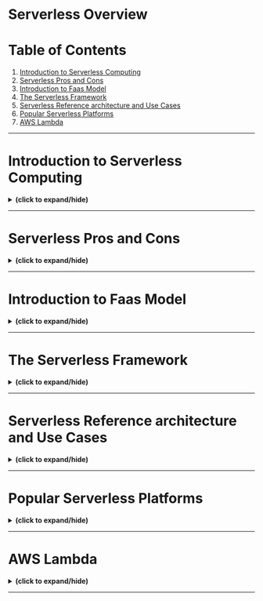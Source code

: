 # Serverless Overview

# Table of Contents
1. [Introduction to Serverless Computing](#serverless_overview)
2. [Serverless Pros and Cons](#serverless_pros_cons)
3. [Introduction to Faas Model](#faas_model)
4. [The Serverless Framework](#serverless_framework)
5. [Serverless Reference architecture and Use Cases](#serverless_architecture)
6. [Popular Serverless Platforms](#serverless_platform)
7. [AWS Lambda](#aws_lambda)

---

<a id="serverless_overview"></a>
# Introduction to Serverless Computing
<details close>
<summary><b>(click to expand/hide)</b></summary>
<!-- MarkdownTOC -->

# Introduction to Serverless Computing

## Overview
The video provides an introduction to **Serverless Computing**, explaining its concepts, evolution, characteristics, and benefits.

## Definition of Serverless Computing
- Defined by the **Cloud Native Computing Foundation (CNCF)** as building and running applications without server management.
- Applications are bundled as functions, executed, scaled, and billed based on demand.
- Combines **Function-as-a-Service (FaaS)** and **Backend-as-a-Service (BaaS)** services.

## Evolution of IT Computing
- Evolutionary trend from traditional computing to serverless computing:
  - **Traditional Computing**: Physical machines, long deployment times, years of lifespan.
  - **Virtualization**: Use of VMs and containers, faster provisioning, days or weeks of lifespan.
  - **Serverless Computing**: Milliseconds to deploy, lifespan of seconds.

## Characteristics of Serverless Computing
- **Hostless**: No server management required.
- **Elastic**: Immediate autoscaling.
- **Automated Load Balancing**: Distributes incoming traffic efficiently.
- **Stateless**: Faster performance and higher scalability.
- **Event-Driven**: Functions triggered by events.
- **High Availability**: Ensured without extra effort.
- **Usage-Based Billing**: Charged only for actual usage, not idle time.

## How Serverless Functions Work
- Developers write functions in languages supported by the cloud provider (e.g., Python, Java, Node.js, C#, Go).
- Functions are uploaded to the cloud and triggered by defined events.
- Cloud providers manage infrastructure, security, scalability, etc.

## Benefits of Serverless Computing
- Developers focus on application code and business logic.
- Facilitates creation of high-quality and optimized applications.
- Functions can be built using popular programming languages.
- Enables better testing and improved user experience.

## Cloud Providers' Responsibilities
- Manage infrastructure tasks including compute, memory, networking, and server management.
- Ensure autoscaling, high availability, security, performance, and monitoring.

## Comparison of Cloud Service Models
- **Traditional**: Entire stack managed by you.
- **IaaS (Infrastructure as a Service)**: You manage from OS upwards.
- **PaaS (Platform as a Service)**: You manage Application and Data layers.
- **Serverless**: You manage only the Application layer.
- **SaaS (Software as a Service)**: Entire stack managed by the cloud provider.

## Conclusion
- **Serverless Computing** allows building applications without worrying about server management.
- Enables developers to focus on coding and applications.
- Users are billed only for usage, not for idle time.

<!-- /MarkdownTOC -->
</details>

---

<a id="serverless_pros_cons"></a>
# Serverless Pros and Cons
<details close>
<summary><b>(click to expand/hide)</b></summary>
<!-- MarkdownTOC -->

# Serverless Pros and Cons

## **Benefits of Serverless Computing**
- **No Infrastructure Management**: Developers focus on code; cloud providers manage infrastructure setup and maintenance.
- **Cost-Effective**: Pay-per-request billing avoids charges for idle resources.
- **High Availability and Fault Tolerance**: Ensured by cloud providers.
- **Resource Optimization**: Functions run only when needed, saving resources.
- **Rapid Development and Deployment**: Functions deploy in milliseconds, and many cloud providers include an Integrated Development Environment (IDE).
- **Language Flexibility**: Support for multiple popular programming languages.
- **Faster Time to Market**: Focus on development leads to quicker product releases.
- **Innovation**: Serverless allows more experimentation.
- **Green Computing**: Reduced resource usage contributes to environmentally friendly practices.

## **Constraints of Serverless Computing**
- **Cost for Continuous Workloads**: May not be cost-effective for long-running processes.
- **Vendor Lock-in**: Dependencies on specific cloud providers' technologies.
- **Cold Starts**: Delays in function execution after idle periods.
- **Latency**: Can be too high for time-critical applications (e.g., banking, healthcare).
- **Security Concerns**: Changes in attack surfaces and limitations in provider’s security.
- **Monitoring and Debugging Challenges**: Difficult to test and debug in distributed systems.
- **Limited Language Support**: Dependent on cloud provider offerings.
- **No State Persistence**: Previous run state not available in subsequent invocations.
- **No Control Over Servers**: Cannot optimize for utilization or performance.

## **Serverless vs. Containers**
- **Pros of Serverless/Cons of Containers**:
  - Serverless is cost-effective, scalable, and has quicker deployments.
- **Pros of Containers/Cons of Serverless**:
  - Containers allow easier testing, porting, and support any language.
  - Suitable for long-running and time-critical workloads.

**Advice**: Build serverless first, and if needed, move to containers.

## **Serverless vs. Traditional Computing**
- **Pros of Serverless/Cons of Traditional**:
  - Serverless allows developers to focus on code, is cost-effective, and scalable.
- **Pros of Traditional/Cons of Serverless**:
  - Traditional computing allows full control over data, straightforward networking, and minimal vendor lock-in.

## **Conclusion**
- Both serverless computing and traditional computing have their own benefits and constraints.
- Serverless and containers can complement each other in a hybrid solution.

<!-- /MarkdownTOC -->
</details>

---

<a id="faas_model"></a>
# Introduction to Faas Model
<details close>
<summary><b>(click to expand/hide)</b></summary>
<!-- MarkdownTOC -->



<!-- /MarkdownTOC -->
</details>

---

<a id="serverless_framework"></a>
# The Serverless Framework
<details close>
<summary><b>(click to expand/hide)</b></summary>
<!-- MarkdownTOC -->



<!-- /MarkdownTOC -->
</details>

---

<a id="serverless_architecture"></a>
# Serverless Reference architecture and Use Cases
<details close>
<summary><b>(click to expand/hide)</b></summary>
<!-- MarkdownTOC -->



<!-- /MarkdownTOC -->
</details>

---

<a id="serverless_platform"></a>
# Popular Serverless Platforms
<details close>
<summary><b>(click to expand/hide)</b></summary>
<!-- MarkdownTOC -->



<!-- /MarkdownTOC -->
</details>

---

<a id="aws_lambda"></a>
# AWS Lambda
<details close>
<summary><b>(click to expand/hide)</b></summary>
<!-- MarkdownTOC -->



<!-- /MarkdownTOC -->
</details>

---
